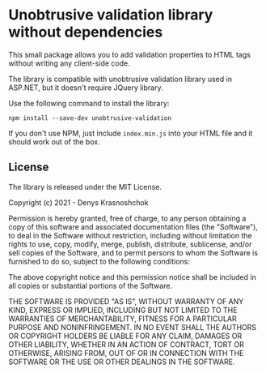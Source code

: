 # Unobtrusive validation library without dependencies

This small package allows you to add validation properties to HTML tags without writing any client-side code.

The library is compatible with unobtrusive validation library used in ASP.NET, but it doesn't require JQuery library.

Use the following command to install the library:

    npm install --save-dev unobtrusive-validation

If you don't use NPM, just include `index.min.js` into your HTML file and it should work out of the box.

## License

The library is released under the MIT License.

Copyright (c) 2021 - Denys Krasnoshchok

Permission is hereby granted, free of charge, to any person obtaining a copy
of this software and associated documentation files (the "Software"), to deal
in the Software without restriction, including without limitation the rights
to use, copy, modify, merge, publish, distribute, sublicense, and/or sell
copies of the Software, and to permit persons to whom the Software is
furnished to do so, subject to the following conditions:

The above copyright notice and this permission notice shall be included in
all copies or substantial portions of the Software.

THE SOFTWARE IS PROVIDED "AS IS", WITHOUT WARRANTY OF ANY KIND, EXPRESS OR
IMPLIED, INCLUDING BUT NOT LIMITED TO THE WARRANTIES OF MERCHANTABILITY,
FITNESS FOR A PARTICULAR PURPOSE AND NONINFRINGEMENT. IN NO EVENT SHALL THE
AUTHORS OR COPYRIGHT HOLDERS BE LIABLE FOR ANY CLAIM, DAMAGES OR OTHER
LIABILITY, WHETHER IN AN ACTION OF CONTRACT, TORT OR OTHERWISE, ARISING FROM,
OUT OF OR IN CONNECTION WITH THE SOFTWARE OR THE USE OR OTHER DEALINGS IN
THE SOFTWARE.
